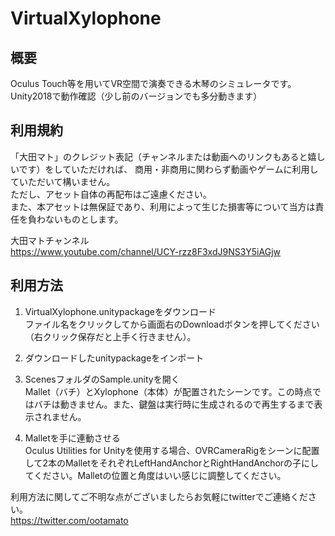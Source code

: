 # VirtualXylophone

## 概要
Oculus Touch等を用いてVR空間で演奏できる木琴のシミュレータです。Unity2018で動作確認（少し前のバージョンでも多分動きます）

## 利用規約
「大田マト」のクレジット表記（チャンネルまたは動画へのリンクもあると嬉しいです）をしていただければ、
商用・非商用に関わらず動画やゲームに利用していただいて構いません。  
ただし、アセット自体の再配布はご遠慮ください。  
また、本アセットは無保証であり、利用によって生じた損害等について当方は責任を負わないものとします。

大田マトチャンネル  
https://www.youtube.com/channel/UCY-rzz8F3xdJ9NS3Y5iAGjw

## 利用方法
1. VirtualXylophone.unitypackageをダウンロード  
ファイル名をクリックしてから画面右のDownloadボタンを押してください（右クリック保存だと上手く行きません）。  

2. ダウンロードしたunitypackageをインポート  

3. ScenesフォルダのSample.unityを開く  
Mallet（バチ）とXylophone（本体）が配置されたシーンです。この時点ではバチは動きません。また、鍵盤は実行時に生成されるので再生するまで表示されません。 
  
4. Malletを手に連動させる  
Oculus Utilities for Unityを使用する場合、OVRCameraRigをシーンに配置して2本のMalletをそれぞれLeftHandAnchorとRightHandAnchorの子にしてください。Malletの位置と角度はいい感じに調整してください。  

利用方法に関してご不明な点がございましたらお気軽にtwitterでご連絡ください。  
https://twitter.com/ootamato
